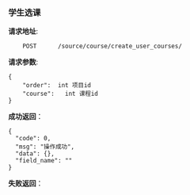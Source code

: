 ### 学生选课

**请求地址**:
```
    POST      /source/course/create_user_courses/
```

**请求参数**:
```
{
    "order":  int 项目id
    "course":   int 课程id
}
```

**成功返回**：
```
{
  "code": 0,
  "msg": "操作成功",
  "data": {},
  "field_name": ""
}

```

**失败返回**：
```

```